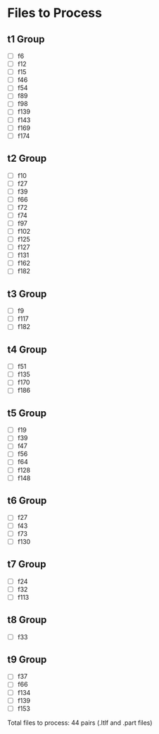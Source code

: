 # Files to Process

## t1 Group
- [ ] f6
- [ ] f12
- [ ] f15
- [ ] f46
- [ ] f54
- [ ] f89
- [ ] f98
- [ ] f139
- [ ] f143
- [ ] f169
- [ ] f174

## t2 Group
- [ ] f10
- [ ] f27
- [ ] f39
- [ ] f66
- [ ] f72
- [ ] f74
- [ ] f97
- [ ] f102
- [ ] f125
- [ ] f127
- [ ] f131
- [ ] f162
- [ ] f182

## t3 Group
- [ ] f9
- [ ] f117
- [ ] f182

## t4 Group
- [ ] f51
- [ ] f135
- [ ] f170
- [ ] f186

## t5 Group
- [ ] f19
- [ ] f39
- [ ] f47
- [ ] f56
- [ ] f64
- [ ] f128
- [ ] f148

## t6 Group
- [ ] f27
- [ ] f43
- [ ] f73
- [ ] f130

## t7 Group
- [ ] f24
- [ ] f32
- [ ] f113

## t8 Group
- [ ] f33

## t9 Group
- [ ] f37
- [ ] f66
- [ ] f134
- [ ] f139
- [ ] f153

Total files to process: 44 pairs (.ltlf and .part files)
